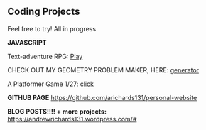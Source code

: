 ## Coding Projects 


Feel free to try! All in progress

**JAVASCRIPT**

  Text-adventure RPG:
  <a href="./games/rpg-text-adventure.html">Play<a>

  CHECK OUT MY GEOMETRY PROBLEM MAKER, HERE:
  <a href="./games/geometry_problem_generator.html">generator<a>

  <!-- Other Projects: <a href="./my_first_gamev3.html"> fsdfsdfs<a> -->

  A Platformer Game 1/27: <a href="./games/educational_platformer/Version-1/my_first_game.html"> click<a>


**GITHUB PAGE**
    https://github.com/arichards131/personal-website
    
**BLOG POSTS!!!! + more projects:** https://andrewrichards131.wordpress.com/# 

<!-- ### Content 
```markdown

# coming soon
## Header 2

**Bold** and _Italic_ and `Code` text

[Link](url) and ![Image](src)
```

For more details see [Basic writing and formatting syntax](https://docs.github.com/en/github/writing-on-github/getting-started-with-writing-and-formatting-on-github/basic-writing-and-formatting-syntax).

Your Pages site will use the layout and styles from the Jekyll theme you have selected in your [repository settings](https://github.com/arichards131/my-first-text-rpg/settings/pages). The name of this theme is saved in the Jekyll `website/_config.yml` configuration file.

### Support or Contact
 -->
